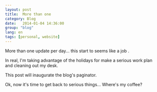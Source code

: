```yaml
---
layout: post
title:  More than one
category: Blog
date:   2014-01-04 14:36:00
group: "blog"
lang: en
tags: [personal, website]
---
```


More than one update per day... this start to seems like a job <i class="fa fa-smile-o"></i>.

In real, I'm taking advantage of the holidays for make a serious work plan and cleaning out my desk.

This post will inaugurate the blog's paginator.

Ok, now it's time to get back to serious things... Where's my coffee?